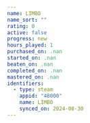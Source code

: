 ```yaml
---
name: LIMBO
name_sort: ""
rating: 0
active: false
progress: new
hours_played: 1
purchased_on: .nan
started_on: .nan
beaten_on: .nan
completed_on: .nan
mastered_on: .nan
identifiers:
  - type: steam
    appid: "48000"
    name: LIMBO
    synced_on: 2024-08-30
---
```

